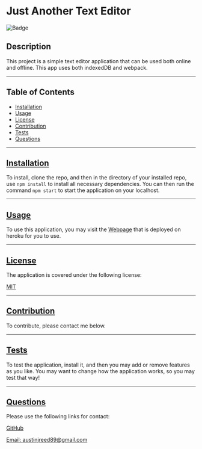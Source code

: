
  # Just Another Text Editor

  ![Badge](https://img.shields.io/badge/license-MIT-blue)
  ## Description

  This project is a simple text editor application that can be used both online and offline.  This app uses both indexedDB and webpack.
  
---
  ## Table of Contents

  * [Installation](#installation)
  * [Usage](#usage)
  * [License](#license)
  * [Contribution](#contribution)
  * [Tests](#tests)
  * [Questions](#questions)
---
  ## [Installation](#table-of-contents)

  To install, clone the repo, and then in the directory of your installed repo, use ```npm install``` to install all necessary dependencies.  You can then run the command ```npm start``` to start the application on your localhost.

---
  ## [Usage](#table-of-contents)

  To use this application, you may visit the  [Webpage](https://ar98-text-editor.herokuapp.com/) that is deployed on heroku for you to use.

---
  ## [License](#table-of-contents)

  The application is covered under the following license:

  [MIT](https://choosealicense.com/licenses/MIT)

---
  ## [Contribution](#table-of-contents)

  To contribute, please contact me below.

---
  ## [Tests](#table-of-contents)

  To test the application, install it, and then you may add or remove features as you like.  You may want to change how the application works, so you may test that way!

---
  ## [Questions](#table-of-contents)

  Please use the following links for contact:

  [GitHub](https://github.com/areed98)

  [Email: austinjreed89@gmail.com](mailto:austinjreed89@gmail.com)
